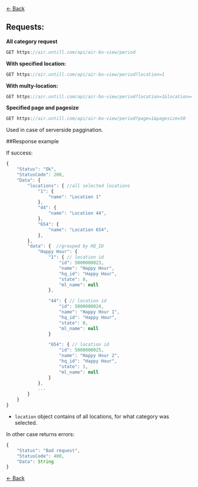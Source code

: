 [← Back](README.md)

## Requests:

**All category request**
```javascript
GET https://air.untill.com/api/air-bo-view/period
```

**With specified location:**

```javascript
GET https://air.untill.com/api/air-bo-view/period?location=1
```

**With multy-location:**

```javascript
GET https://air.untill.com/api/air-bo-view/period?location=1&location=44&location=654
```

**Specified page and pagesize**
```javascript
GET https://air.untill.com/api/air-bo-view/period?page=1&pagesize=50
```
Used in case of serverside paggination.

##Response example

If success:

```javascript
{
    "Status": "Ok",
    "StatusCode": 200,
    "Data": {
        "locations": { //all selected locations
            "1": {
                "name": "Location 1"
            },
            "44": {
                "name": "Location 44",
            },
            "654": {
                "name": "Location 654",
            },
        },
        "data": {  //grouped by HQ_ID 
            "Happy Hour": { 
                "1": { // location id
                    "id": 5000000023,
                    "name": "Happy Hour",
                    "hq_id": "Happy Hour",
                    "state": 0,
                    "ml_name": null
                },

                "44": { // location id
                    "id": 5000000024,
                    "name": "Happy Hour 1",
                    "hq_id": "Happy Hour",
                    "state": 0,
                    "ml_name": null
                }

                "654": { // location id
                    "id": 5000000025,
                    "name": "Happy Hour 2",
                    "hq_id": "Happy Hour",
                    "state": 1,
                    "ml_name": null
                }
            },
            ...  
        }
    }
}
```

- `location` object contains of all locations, for what category was selected.

In other case returns errors:

```javascript
{
    "Status": "Bad request",
    "StatusCode": 400,
    "Data": String
}
```

[← Back](README.md)